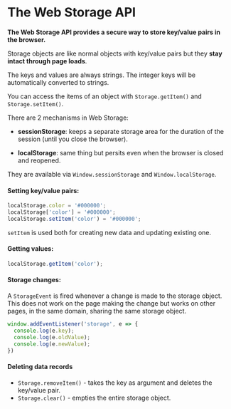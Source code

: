# The Web Storage API

**The Web Storage API provides a secure way to store key/value pairs in the browser.**

Storage objects are like normal objects with key/value pairs but they **stay intact through page loads**.

The keys and values are always strings. The integer keys will be automatically converted to strings.

You can access the items of an object with `Storage.getItem()` and `Storage.setItem()`.

There are 2 mechanisms in Web Storage:

* **sessionStorage**: keeps a separate storage area for the duration of the session (until you close the browser).

* **localStorage**: same thing but persits even when the browser is closed and reopened.

They are available via `Window.sessionStorage` and `Window.localStorage`.

#### Setting key/value pairs:

```javascript
localStorage.color = '#000000';
localStorage['color'] = '#000000';
localStorage.setItem('color') = '#000000';
```

`setItem` is used both for creating new data and updating existing one.

#### Getting values:

```javascript
localStorage.getItem('color');
```

#### Storage changes:

A `StorageEvent` is fired whenever a change is made to the storage object. This does not work on the page making the change but works on other pages, in the same domain, sharing the same storage object.

```javascript
window.addEventListener('storage', e => {
  console.log(e.key);
  console.log(e.oldValue);
  console.log(e.newValue);
})
```

#### Deleting data records

* `Storage.removeItem()` - takes the key as argument and deletes the key/value pair.
* `Storage.clear()` - empties the entire storage object.
